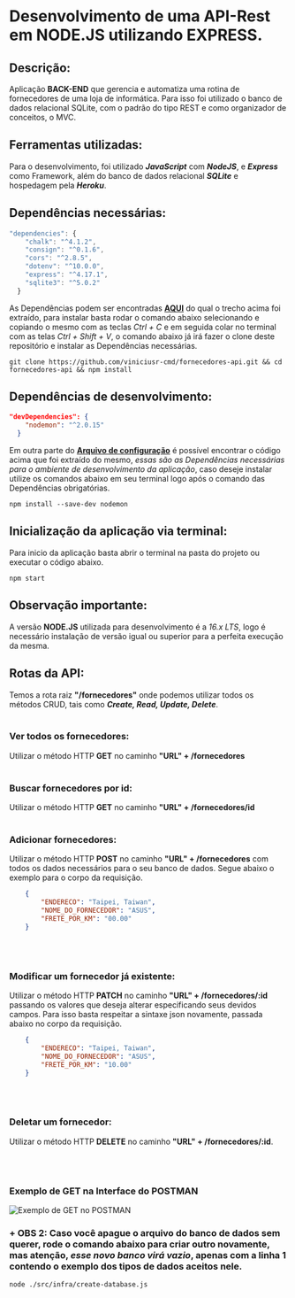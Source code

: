 # Desenvolvimento de uma API-Rest em NODE.JS utilizando EXPRESS.

## Descrição:
Aplicação <b>BACK-END</b> que gerencia e automatiza uma rotina de fornecedores de uma loja de informática. Para isso foi utilizado o banco de dados relacional SQLite, com o padrão do tipo REST e como organizador de conceitos, o MVC.

## Ferramentas utilizadas:
Para o desenvolvimento, foi utilizado <b>*JavaScript*</b> com <b>*NodeJS*</b>, e <b>*Express*</b> como Framework, além do banco de dados relacional <b>*SQLite*</b> e hospedagem pela <b>*Heroku*</b>.

## Dependências necessárias:
```js
"dependencies": {
    "chalk": "^4.1.2",
    "consign": "^0.1.6",
    "cors": "^2.8.5",
    "dotenv": "^10.0.0",
    "express": "^4.17.1",
    "sqlite3": "^5.0.2"
  }
```
As Dependências podem ser encontradas <a href = 'https://github.com/viniciusr-cmd/fornecedores-api/blob/main/package.json'><b>AQUI</b></a> do qual o trecho acima foi extraído, para instalar basta rodar o comando abaixo selecionando e copiando o mesmo com as teclas *Ctrl + C* e em seguida colar no terminal com as telas *Ctrl + Shift + V*, o comando abaixo já irá fazer o clone deste repositório e instalar as Dependências necessárias.

```
git clone https://github.com/viniciusr-cmd/fornecedores-api.git && cd fornecedores-api && npm install
```
## Dependências de desenvolvimento:
```json
"devDependencies": {
    "nodemon": "^2.0.15"
  }
```
Em outra parte do <a href = 'https://github.com/viniciusr-cmd/fornecedores-api/blob/main/package.json'><b>Arquivo de configuração</b></a> é possível encontrar o código acima que foi extraído do mesmo, *essas são as Dependências necessárias para o ambiente de desenvolvimento da aplicação*, caso deseje instalar utilize os comandos abaixo em seu terminal logo após o comando das Dependências obrigatórias.

```
npm install --save-dev nodemon
```
## Inicialização da aplicação via terminal:
Para inicio da aplicação basta abrir o terminal na pasta do projeto ou executar o código abaixo.

```
npm start
```

## Observação importante:

A versão <b>NODE.JS</b> utilizada para desenvolvimento é a *16.x LTS*, logo é necessário instalação de versão igual ou superior para a perfeita execução da mesma.

## Rotas da API:

Temos a rota raiz <b>"/fornecedores"</b> onde podemos utilizar todos os métodos CRUD, tais como <b>*Create, Read, Update, Delete*</b>.
<br>
<br>

### Ver todos os fornecedores:

Utilizar o método HTTP <b>GET</b> no caminho <b>"URL" + /fornecedores</b>
<br>
<br>

### Buscar fornecedores por id:

Utilizar o método HTTP <b>GET</b> no caminho <b>"URL" + /fornecedores/id</b>
<br>
<br>

### Adicionar fornecedores:
Utilizar o método HTTP <b>POST</b> no caminho <b>"URL" + /fornecedores</b> com todos os dados necessários para o seu banco de dados. Segue abaixo o exemplo para o corpo da requisição.

```json
    {
        "ENDERECO": "Taipei, Taiwan",
        "NOME_DO_FORNECEDOR": "ASUS",
        "FRETE_POR_KM": "00.00"
    }
```
<br>
<br>

### Modificar um fornecedor já existente:
Utilizar o método HTTP <b>PATCH</b> no caminho <b>"URL" + /fornecedores/:id</b> passando os valores que deseja alterar especificando seus devidos campos. Para isso basta respeitar a sintaxe json novamente, passada abaixo no corpo da requisição.
```json
    {
        "ENDERECO": "Taipei, Taiwan",
        "NOME_DO_FORNECEDOR": "ASUS",
        "FRETE_POR_KM": "10.00"
    }
```
<br>
<br>

### Deletar um fornecedor:
Utilizar o método HTTP <b>DELETE</b> no caminho <b>"URL" + /fornecedores/:id</b>.

<br>
<br>

### Exemplo de GET na Interface do POSTMAN
![Exemplo de GET no POSTMAN](https://docs.microsoft.com/pt-br/graph/images/postman-screenshot.png "GET no POSTMAN")

### + OBS 2: Caso você apague o arquivo do banco de dados sem querer, rode o comando abaixo para criar outro novamente, mas atenção, *esse novo banco virá vazio*, apenas com a linha 1 contendo o exemplo dos tipos de dados aceitos nele.

```node
node ./src/infra/create-database.js
```
